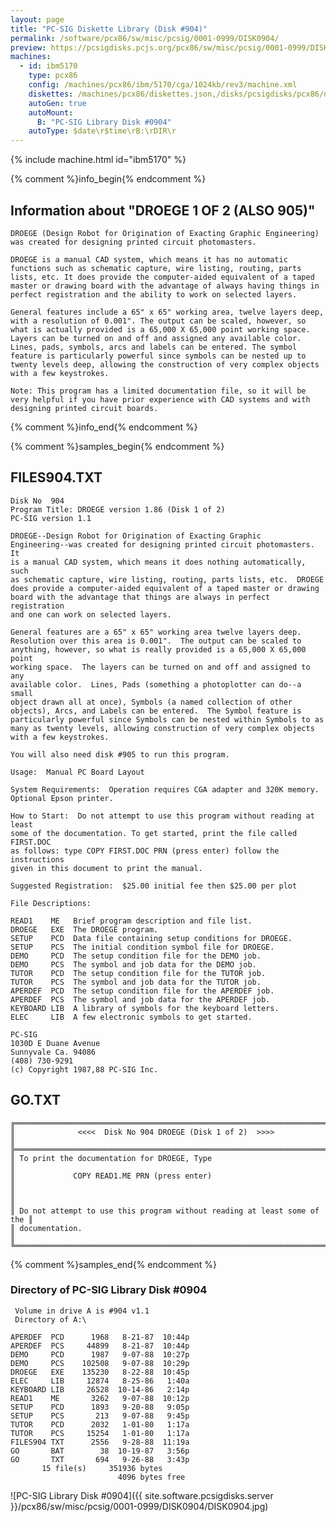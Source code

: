 ```yaml
---
layout: page
title: "PC-SIG Diskette Library (Disk #904)"
permalink: /software/pcx86/sw/misc/pcsig/0001-0999/DISK0904/
preview: https://pcsigdisks.pcjs.org/pcx86/sw/misc/pcsig/0001-0999/DISK0904/DISK0904.jpg
machines:
  - id: ibm5170
    type: pcx86
    config: /machines/pcx86/ibm/5170/cga/1024kb/rev3/machine.xml
    diskettes: /machines/pcx86/diskettes.json,/disks/pcsigdisks/pcx86/diskettes.json
    autoGen: true
    autoMount:
      B: "PC-SIG Library Disk #0904"
    autoType: $date\r$time\rB:\rDIR\r
---
```


{% include machine.html id="ibm5170" %}

{% comment %}info_begin{% endcomment %}

## Information about "DROEGE 1 OF 2 (ALSO 905)"

    DROEGE (Design Robot for Origination of Exacting Graphic Engineering)
    was created for designing printed circuit photomasters.
    
    DROEGE is a manual CAD system, which means it has no automatic
    functions such as schematic capture, wire listing, routing, parts
    lists, etc. It does provide the computer-aided equivalent of a taped
    master or drawing board with the advantage of always having things in
    perfect registration and the ability to work on selected layers.
    
    General features include a 65" x 65" working area, twelve layers deep,
    with a resolution of 0.001". The output can be scaled, however, so
    what is actually provided is a 65,000 X 65,000 point working space.
    Layers can be turned on and off and assigned any available color.
    Lines, pads, symbols, arcs and labels can be entered. The symbol
    feature is particularly powerful since symbols can be nested up to
    twenty levels deep, allowing the construction of very complex objects
    with a few keystrokes.
    
    Note: This program has a limited documentation file, so it will be
    very helpful if you have prior experience with CAD systems and with
    designing printed circuit boards.
{% comment %}info_end{% endcomment %}

{% comment %}samples_begin{% endcomment %}

## FILES904.TXT

```
Disk No  904
Program Title: DROEGE version 1.86 (Disk 1 of 2)
PC-SIG version 1.1
 
DROEGE--Design Robot for Origination of Exacting Graphic
Engineering--was created for designing printed circuit photomasters.  It
is a manual CAD system, which means it does nothing automatically, such
as schematic capture, wire listing, routing, parts lists, etc.  DROEGE
does provide a computer-aided equivalent of a taped master or drawing
board with the advantage that things are always in perfect registration
and one can work on selected layers.
 
General features are a 65" x 65" working area twelve layers deep.
Resolution over this area is 0.001".  The output can be scaled to
anything, however, so what is really provided is a 65,000 X 65,000 point
working space.  The layers can be turned on and off and assigned to any
available color.  Lines, Pads (something a photoplotter can do--a small
object drawn all at once), Symbols (a named collection of other
objects), Arcs, and Labels can be entered.  The Symbol feature is
particularly powerful since Symbols can be nested within Symbols to as
many as twenty levels, allowing construction of very complex objects
with a few keystrokes.
 
You will also need disk #905 to run this program.
 
Usage:  Manual PC Board Layout
 
System Requirements:  Operation requires CGA adapter and 320K memory.
Optional Epson printer.
 
How to Start:  Do not attempt to use this program without reading at least
some of the documentation. To get started, print the file called FIRST.DOC
as follows: type COPY FIRST.DOC PRN (press enter) follow the instructions
given in this document to print the manual.
 
Suggested Registration:  $25.00 initial fee then $25.00 per plot
 
File Descriptions:
 
READ1    ME   Brief program description and file list.
DROEGE   EXE  The DROEGE program.
SETUP    PCD  Data file containing setup conditions for DROEGE.
SETUP    PCS  The initial condition symbol file for DROEGE.
DEMO     PCD  The setup condition file for the DEMO job.
DEMO     PCS  The symbol and job data for the DEMO job.
TUTOR    PCD  The setup condition file for the TUTOR job.
TUTOR    PCS  The symbol and job data for the TUTOR job.
APERDEF  PCD  The setup condition file for the APERDEF job.
APERDEF  PCS  The symbol and job data for the APERDEF job.
KEYBOARD LIB  A library of symbols for the keyboard letters.
ELEC     LIB  A few electronic symbols to get started.
 
PC-SIG
1030D E Duane Avenue
Sunnyvale Ca. 94086
(408) 730-9291
(c) Copyright 1987,88 PC-SIG Inc.
```

## GO.TXT

```
╔═════════════════════════════════════════════════════════════════════════╗
║              <<<<  Disk No 904 DROEGE (Disk 1 of 2)  >>>>               ║
╠═════════════════════════════════════════════════════════════════════════╣
║ To print the documentation for DROEGE, Type                             ║
║             COPY READ1.ME PRN (press enter)                             ║
║                                                                         ║
║ Do not attempt to use this program without reading at least some of the ║
║ documentation.                                                          ║
╚═════════════════════════════════════════════════════════════════════════╝
```

{% comment %}samples_end{% endcomment %}

### Directory of PC-SIG Library Disk #0904

     Volume in drive A is #904 v1.1
     Directory of A:\

    APERDEF  PCD      1968   8-21-87  10:44p
    APERDEF  PCS     44899   8-21-87  10:44p
    DEMO     PCD      1987   9-07-88  10:27p
    DEMO     PCS    102508   9-07-88  10:29p
    DROEGE   EXE    135230   8-22-88  10:45p
    ELEC     LIB     12874   8-25-86   1:40a
    KEYBOARD LIB     26528  10-14-86   2:14p
    READ1    ME       3262   9-07-88  10:12p
    SETUP    PCD      1893   9-20-88   9:05p
    SETUP    PCS       213   9-07-88   9:45p
    TUTOR    PCD      2032   1-01-80   1:17a
    TUTOR    PCS     15254   1-01-80   1:17a
    FILES904 TXT      2556   9-28-88  11:19a
    GO       BAT        38  10-19-87   3:56p
    GO       TXT       694   9-26-88   3:43p
           15 file(s)     351936 bytes
                            4096 bytes free

![PC-SIG Library Disk #0904]({{ site.software.pcsigdisks.server }}/pcx86/sw/misc/pcsig/0001-0999/DISK0904/DISK0904.jpg)
